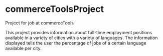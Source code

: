 # commerceToolsProject
Project for job at commerceTools

This project provides information about full-time employment positions available in a variety of cities with a variety of languages. The information displayed tells the user the percentage of jobs of a certain language available per city.  
